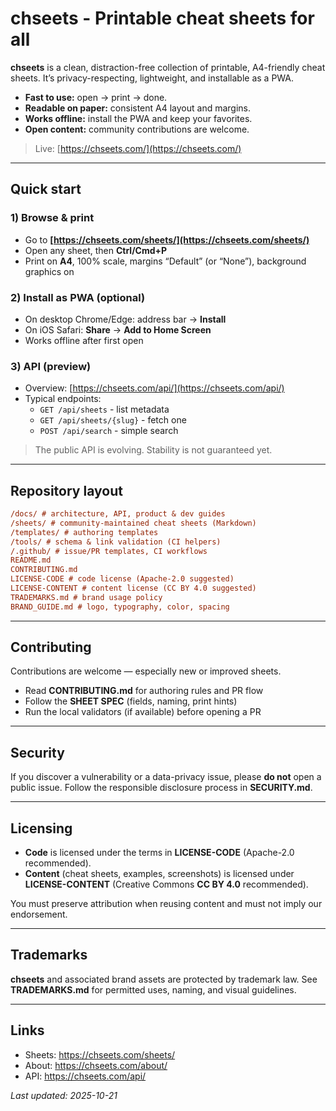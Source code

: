 # chseets - Printable cheat sheets for all

**chseets** is a clean, distraction-free collection of printable, A4-friendly
cheat sheets. It’s privacy-respecting, lightweight, and installable as a PWA.

- **Fast to use:** open → print → done.
- **Readable on paper:** consistent A4 layout and margins.
- **Works offline:** install the PWA and keep your favorites.
- **Open content:** community contributions are welcome.

> Live: [https://chseets.com/](https://chseets.com/)

---

## Quick start

### 1) Browse & print

- Go to **[https://chseets.com/sheets/](https://chseets.com/sheets/)**
- Open any sheet, then **Ctrl/Cmd+P**
- Print on **A4**, 100% scale, margins “Default” (or “None”), background graphics on

### 2) Install as PWA (optional)

- On desktop Chrome/Edge: address bar → **Install**
- On iOS Safari: **Share** → **Add to Home Screen**
- Works offline after first open

### 3) API (preview)

- Overview: [https://chseets.com/api/](https://chseets.com/api/)
- Typical endpoints:
  - `GET /api/sheets` - list metadata
  - `GET /api/sheets/{slug}` - fetch one
  - `POST /api/search` - simple search

> The public API is evolving. Stability is not guaranteed yet.

---

## Repository layout

```ini
/docs/ # architecture, API, product & dev guides
/sheets/ # community-maintained cheat sheets (Markdown)
/templates/ # authoring templates
/tools/ # schema & link validation (CI helpers)
/.github/ # issue/PR templates, CI workflows
README.md
CONTRIBUTING.md
LICENSE-CODE # code license (Apache-2.0 suggested)
LICENSE-CONTENT # content license (CC BY 4.0 suggested)
TRADEMARKS.md # brand usage policy
BRAND_GUIDE.md # logo, typography, color, spacing
```

---

## Contributing

Contributions are welcome — especially new or improved sheets.

- Read **CONTRIBUTING.md** for authoring rules and PR flow
- Follow the **SHEET SPEC** (fields, naming, print hints)
- Run the local validators (if available) before opening a PR

---

## Security

If you discover a vulnerability or a data-privacy issue, please **do not** open
a public issue. Follow the responsible disclosure process in **SECURITY.md**.

---

## Licensing

- **Code** is licensed under the terms in **LICENSE-CODE** (Apache-2.0 recommended).
- **Content** (cheat sheets, examples, screenshots) is licensed under
  **LICENSE-CONTENT** (Creative Commons **CC BY 4.0** recommended).

You must preserve attribution when reusing content and must not imply our
endorsement.

---

## Trademarks

**chseets** and associated brand assets are protected by trademark law. See
**TRADEMARKS.md** for permitted uses, naming, and visual guidelines.

---

## Links

- Sheets: <https://chseets.com/sheets/>
- About:  <https://chseets.com/about/>
- API:    <https://chseets.com/api/>

_Last updated: 2025-10-21_

